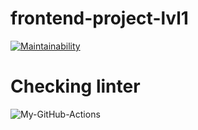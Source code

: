 # frontend-project-lvl1
[![Maintainability](https://api.codeclimate.com/v1/badges/a99a88d28ad37a79dbf6/maintainability)](https://codeclimate.com/github/codeclimate/codeclimate/maintainability)

# Checking linter
![My-GitHub-Actions](https://github.com/Alaska90/frontend-project-lvl1/workflows/My-GitHub-Actions/badge.svg)